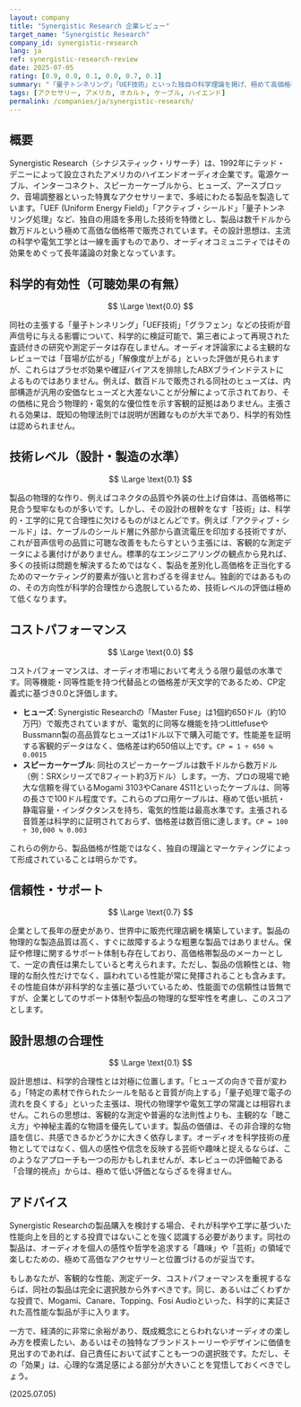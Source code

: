 ```yaml
---
layout: company
title: "Synergistic Research 企業レビュー"
target_name: "Synergistic Research"
company_id: synergistic-research
lang: ja
ref: synergistic-research-review
date: 2025-07-05
rating: [0.9, 0.0, 0.1, 0.0, 0.7, 0.1]
summary: "「量子トンネリング」「UEF技術」といった独自の科学理論を掲げ、極めて高価格帯のケーブルやアクセサリーを展開するオーディオ企業。その製品は、主流の科学・工学の観点からは効果の根拠が不明瞭なものが大半を占める。ブランド価値や主観的な音質評価を信じるユーザーには支持される一方、客観的な性能対価格比はオーディオ市場で最も低い水準にある。購入には、科学的合理性よりも個人の信念が試されると言えるだろう。"
tags: [アクセサリー, アメリカ, オカルト, ケーブル, ハイエンド]
permalink: /companies/ja/synergistic-research/
---
```

## 概要

Synergistic Research（シナジスティック・リサーチ）は、1992年にテッド・デニーによって設立されたアメリカのハイエンドオーディオ企業です。電源ケーブル、インターコネクト、スピーカーケーブルから、ヒューズ、アースブロック、音場調整器といった特異なアクセサリーまで、多岐にわたる製品を製造しています。「UEF (Uniform Energy Field)」「アクティブ・シールド」「量子トンネリング処理」など、独自の用語を多用した技術を特徴とし、製品は数千ドルから数万ドルという極めて高価な価格帯で販売されています。その設計思想は、主流の科学や電気工学とは一線を画すものであり、オーディオコミュニティではその効果をめぐって長年議論の対象となっています。

## 科学的有効性（可聴効果の有無）

$$ \Large \text{0.0} $$

同社の主張する「量子トンネリング」「UEF技術」「グラフェン」などの技術が音声信号に与える影響について、科学的に検証可能で、第三者によって再現された査読付きの研究や測定データは存在しません。オーディオ評論家による主観的なレビューでは「音場が広がる」「解像度が上がる」といった評価が見られますが、これらはプラセボ効果や確証バイアスを排除したABXブラインドテストによるものではありません。例えば、数百ドルで販売される同社のヒューズは、内部構造が汎用の安価なヒューズと大差ないことが分解によって示されており、その価格に見合う物理的・電気的な優位性を示す客観的証拠はありません。主張される効果は、既知の物理法則では説明が困難なものが大半であり、科学的有効性は認められません。

## 技術レベル（設計・製造の水準）

$$ \Large \text{0.1} $$

製品の物理的な作り、例えばコネクタの品質や外装の仕上げ自体は、高価格帯に見合う堅牢なものが多いです。しかし、その設計の根幹をなす「技術」は、科学的・工学的に見て合理性に欠けるものがほとんどです。例えば「アクティブ・シールド」は、ケーブルのシールド層に外部から直流電圧を印加する技術ですが、これが音声信号の品質に可聴な改善をもたらすという主張には、客観的な測定データによる裏付けがありません。標準的なエンジニアリングの観点から見れば、多くの技術は問題を解決するためではなく、製品を差別化し高価格を正当化するためのマーケティング的要素が強いと言わざるを得ません。独創的ではあるものの、その方向性が科学的合理性から逸脱しているため、技術レベルの評価は極めて低くなります。

## コストパフォーマンス

$$ \Large \text{0.0} $$

コストパフォーマンスは、オーディオ市場において考えうる限り最低の水準です。同等機能・同等性能を持つ代替品との価格差が天文学的であるため、CP定義式に基づき0.0と評価します。

-   **ヒューズ**: Synergistic Researchの「Master Fuse」は1個約650ドル（約10万円）で販売されていますが、電気的に同等な機能を持つLittlefuseやBussmann製の高品質なヒューズは1ドル以下で購入可能です。性能差を証明する客観的データはなく、価格差は約650倍以上です。`CP = 1 ÷ 650 ≒ 0.0015`
-   **スピーカーケーブル**: 同社のスピーカーケーブルは数千ドルから数万ドル（例：SRXシリーズで8フィート約3万ドル）します。一方、プロの現場で絶大な信頼を得ているMogami 3103やCanare 4S11といったケーブルは、同等の長さで100ドル程度です。これらのプロ用ケーブルは、極めて低い抵抗・静電容量・インダクタンスを持ち、電気的性能は最高水準です。主張される音質差は科学的に証明されておらず、価格差は数百倍に達します。`CP = 100 ÷ 30,000 ≒ 0.003`

これらの例から、製品価格が性能ではなく、独自の理論とマーケティングによって形成されていることは明らかです。

## 信頼性・サポート

$$ \Large \text{0.7} $$

企業として長年の歴史があり、世界中に販売代理店網を構築しています。製品の物理的な製造品質は高く、すぐに故障するような粗悪な製品ではありません。保証や修理に関するサポート体制も存在しており、高価格帯製品のメーカーとして、一定の責任は果たしていると考えられます。ただし、製品の信頼性とは、物理的な耐久性だけでなく、謳われている性能が常に発揮されることも含みます。その性能自体が非科学的な主張に基づいているため、性能面での信頼性は皆無ですが、企業としてのサポート体制や製品の物理的な堅牢性を考慮し、このスコアとします。

## 設計思想の合理性

$$ \Large \text{0.1} $$

設計思想は、科学的合理性とは対極に位置します。「ヒューズの向きで音が変わる」「特定の素材で作られたシールを貼ると音質が向上する」「量子処理で電子の流れを良くする」といった主張は、現代の物理学や電気工学の常識とは相容れません。これらの思想は、客観的な測定や普遍的な法則性よりも、主観的な「聴こえ方」や神秘主義的な物語を優先しています。製品の価値は、その非合理的な物語を信じ、共感できるかどうかに大きく依存します。オーディオを科学技術の産物としてではなく、個人の感性や信念を反映する芸術や趣味と捉えるならば、このようなアプローチも一つの形かもしれませんが、本レビューの評価軸である「合理的視点」からは、極めて低い評価とならざるを得ません。

## アドバイス

Synergistic Researchの製品購入を検討する場合、それが科学や工学に基づいた性能向上を目的とする投資ではないことを強く認識する必要があります。同社の製品は、オーディオを個人の感性や哲学を追求する「趣味」や「芸術」の領域で楽しむための、極めて高価なアクセサリーと位置づけるのが妥当です。

もしあなたが、客観的な性能、測定データ、コストパフォーマンスを重視するならば、同社の製品は完全に選択肢から外すべきです。同じ、あるいはごくわずかな投資で、Mogami、Canare、Topping、Fosi Audioといった、科学的に実証された高性能な製品が手に入ります。

一方で、経済的に非常に余裕があり、既成概念にとらわれないオーディオの楽しみ方を模索したい、あるいはその独特なブランドストーリーやデザインに価値を見出すのであれば、自己責任において試すことも一つの選択肢です。ただし、その「効果」は、心理的な満足感による部分が大きいことを覚悟しておくべきでしょう。

(2025.07.05)
